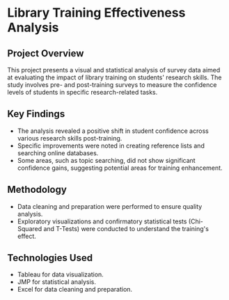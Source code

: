 # Library Training Effectiveness Analysis

## Project Overview
This project presents a visual and statistical analysis of survey data aimed at evaluating the impact of library training on students' research skills. The study involves pre- and post-training surveys to measure the confidence levels of students in specific research-related tasks.

## Key Findings
- The analysis revealed a positive shift in student confidence across various research skills post-training.
- Specific improvements were noted in creating reference lists and searching online databases.
- Some areas, such as topic searching, did not show significant confidence gains, suggesting potential areas for training enhancement.

## Methodology
- Data cleaning and preparation were performed to ensure quality analysis.
- Exploratory visualizations and confirmatory statistical tests (Chi-Squared and T-Tests) were conducted to understand the training's effect.

## Technologies Used
- Tableau for data visualization.
- JMP for statistical analysis.
- Excel for data cleaning and preparation.

